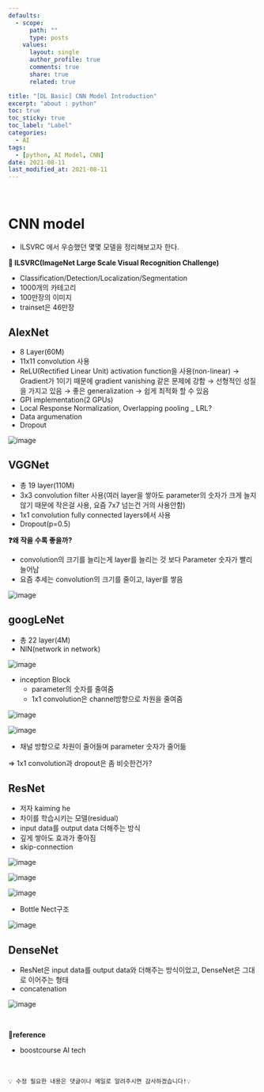```yaml
---
defaults:
  - scope:
      path: ""
      type: posts
    values:
      layout: single
      author_profile: true
      comments: true
      share: true
      related: true

title: "[DL Basic] CNN Model Introduction"
excerpt: "about : python"
toc: true
toc_sticky: true
toc_label: "Label"
categories:
  - AI
tags:
  - [python, AI Model, CNN]
date: 2021-08-11
last_modified_at: 2021-08-11
---
```


<br>

# CNN model

- ILSVRC 에서 우승했던 몇몇 모델을 정리해보고자 한다.

**📌 ILSVRC(ImageNet Large Scale Visual Recognition Challenge)**

- Classification/Detection/Localization/Segmentation
- 1000개의 카테고리
- 100만장의 이미지
- trainset은 46만장


## AlexNet

- 8 Layer(60M)
- 11x11 convolution 사용
- ReLU(Rectified Linear Unit) activation function을 사용(non-linear) 
    → Gradient가 1이기 때문에 gradient vanishing 같은 문제에 강함
    → 선형적인 성질을 가지고 있음
    → 좋은 generalization
    → 쉽게 최적화 할 수 있음
- GPI implementation(2 GPUs)
- Local Response Normalization, Overlapping pooling _ LRL?
- Data argumenation
- Dropout

![image](https://user-images.githubusercontent.com/77658029/128959801-df0e72ca-ebb6-4385-b626-eccd60553084.png)


## VGGNet

- 총 19 layer(110M)
- 3x3 convolution filter 사용(여러 layer을 쌓아도 parameter의 숫자가 크게 늘지 않기 때문에 작은걸 사용, 요즘 7x7 넘는건 거의 사용안함)
- 1x1 convolution fully connected layers에서 사용
- Dropout(p=0.5)


**❓왜 작을 수록 좋을까?** 

- convolution의 크기를 늘리는게 layer를 늘리는 것 보다 Parameter 숫자가 빨리 늘어남
- 요즘 추세는 convolution의 크기를 줄이고, layer를 쌓음

![image](https://user-images.githubusercontent.com/77658029/128960758-e1d7b420-466f-4d2a-bbf7-20c659f7cbe8.png)

## googLeNet

- 총 22 layer(4M)
- NIN(network in network)

![image](https://user-images.githubusercontent.com/77658029/128961536-a5d98fc2-3573-43c8-a2b0-986cdeeac1bd.png)

- inception Block
    - parameter의 숫자를 줄여줌
    - 1x1 convolution은 channel방향으로 차원을 줄여줌

![image](https://user-images.githubusercontent.com/77658029/128961590-77abb155-f1ac-4ec1-b425-f84329cd5247.png)

![image](https://user-images.githubusercontent.com/77658029/128961854-19571ed5-7d08-4902-a665-75adb20768e2.png)

- 채널 방향으로 차원이 줄어들며 parameter 숫자가 줄어듦

=> 1x1 convolution과 dropout은 좀 비슷한건가?


## ResNet

- 저자 kaiming he
- 차이를 학습시키는 모델(residual)
- input data를 output data 더해주는 방식
- 깊게 쌓아도 효과가 좋아짐
- skip-connection

![image](https://user-images.githubusercontent.com/77658029/128962992-80f8923f-bb08-44fc-8286-d719c3a6bf46.png)

![image](https://user-images.githubusercontent.com/77658029/128962948-359f1031-e6f5-436e-bb97-33c1c4d1a711.png)

![image](https://user-images.githubusercontent.com/77658029/128963172-c326e37a-bf28-4491-9f1f-f0911baa6307.png)

- Bottle Nect구조

![image](https://user-images.githubusercontent.com/77658029/128963439-c13fb529-6ffd-4bdf-a3c6-2f15e3010c07.png)


## DenseNet

- ResNet은 input data를 output data와 더해주는 방식이었고, DenseNet은 그대로 이어주는 형태
- concatenation

![image](https://user-images.githubusercontent.com/77658029/128963217-059c31e1-1995-4c07-9933-6dc880669cb3.png)

<br>

**📌reference**
- boostcourse AI tech

<br>

```
💡 수정 필요한 내용은 댓글이나 메일로 알려주시면 감사하겠습니다!💡 
```
